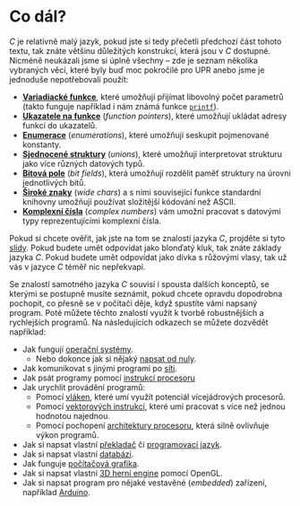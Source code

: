 # Co dál?
*C* je relativně malý jazyk, pokud jste si tedy přečetli předchozí část tohoto textu, tak znáte
většinu důležitých konstrukcí, která jsou v *C* dostupné. Nicméně neukázali jsme si úplně všechny –
zde je seznam několika vybraných věcí, které byly buď moc pokročilé pro UPR anebo jsme je jednoduše
nepotřebovali použít:
- [**Variadiacké funkce**](https://en.cppreference.com/w/c/variadic), které umožňují přijímat
libovolný počet parametrů (takto funguje například i nám známá funkce
[`printf`](https://devdocs.io/c/io/fprintf)).
- [**Ukazatele na funkce**](https://www.cprogramming.com/tutorial/function-pointers.html)
(*function pointers*), které umožňují ukládat adresy funkcí do ukazatelů.
- [**Enumerace**](https://en.cppreference.com/w/c/language/enum) (*enumerations*), které umožňují
seskupit pojmenované konstanty.
- [**Sjednocené struktury**](https://en.cppreference.com/w/c/language/union) (*unions*), které
umožňují interpretovat strukturu jako více různých datových typů.
- [**Bitová pole**](https://en.cppreference.com/w/c/language/bit_field) (*bit fields*), která
umožňují rozdělit paměť struktury na úrovni jednotlivých bitů. 
- [**Široké znaky**](http://www.cplusplus.com/reference/cwchar/) (*wide chars*) a s nimi související
funkce standardní knihovny umožňují používat složitější kódování než ASCII.
- [**Komplexní čísla**](https://en.cppreference.com/w/c/numeric/complex) (*complex numbers*) vám
umožní pracovat s datovými typy reprezentujícími komplexní čísla.

Pokud si chcete ověřit, jak jste na tom se znalostí jazyka *C*, projděte si tyto
[slidy](https://www.slideshare.net/olvemaudal/deep-c). Pokud budete umět odpovídat jako blonďatý
kluk, tak znáte základy jazyka *C*. Pokud budete umět odpovídat jako dívka s růžovými vlasy,
tak už vás v jazyce *C* téměř nic nepřekvapí.

Se znalostí samotného jazyka *C* souvisí i spousta dalších konceptů, se kterými se postupně musíte
seznámit, pokud chcete opravdu dopodrobna pochopit, co přesně se v počítači děje, když spustíte
vámi napsaný program. Poté můžete těchto znalostí využít k tvorbě robustnějších a rychlejších
programů. Na následujících odkazech se můžete dozvědět například:
- Jak fungují [operační systémy](http://poli.cs.vsb.cz/edu/osy/osnova.html).
    - Nebo dokonce jak si nějaký [napsat od nuly](https://littleosbook.github.io/).
- Jak komunikovat s jinými programi po [síti](http://www.beej.us/guide/bgnet/).
- Jak psát programy pomocí [instrukcí procesoru](http://poli.cs.vsb.cz/edu/soj/down/soj-skripta.pdf)
- Jak urychlit provádění programů:
    - Pomocí [vláken](https://computing.llnl.gov/tutorials/pthreads/), které umí využít potenciál
    vícejádrových procesorů.
    - Pomocí [vektorových instrukcí](http://www.cs.uu.nl/docs/vakken/magr/2017-2018/files/SIMD%20Tutorial.pdf),
    které umí pracovat s více než jednou hodnotou najednou.
    - Pomocí pochopení [architektury procesoru](https://github.com/Kobzol/hardware-effects), která
    silně ovlivňuje výkon programů.
- Jak si napsat vlastní [překladač](https://www3.nd.edu/~dthain/compilerbook/compilerbook.pdf) či
[programovací jazyk](http://www.buildyourownlisp.com/chapter1_introduction).
- Jak si napsat vlastní [databázi](https://cstack.github.io/db_tutorial/).
- Jak funguje [počítačová grafika](http://mrl.cs.vsb.cz/people/fabian/pg1_course.html).
- Jak si napsat vlastní [3D herní engine](https://learnopengl.com/) pomocí OpenGL.
- Jak si napsat program pro nějaké vestavěné (*embedded*) zařízení, například [Arduino](https://www.arduino.cc/en/Tutorial/BuiltInExamples/Blink).
